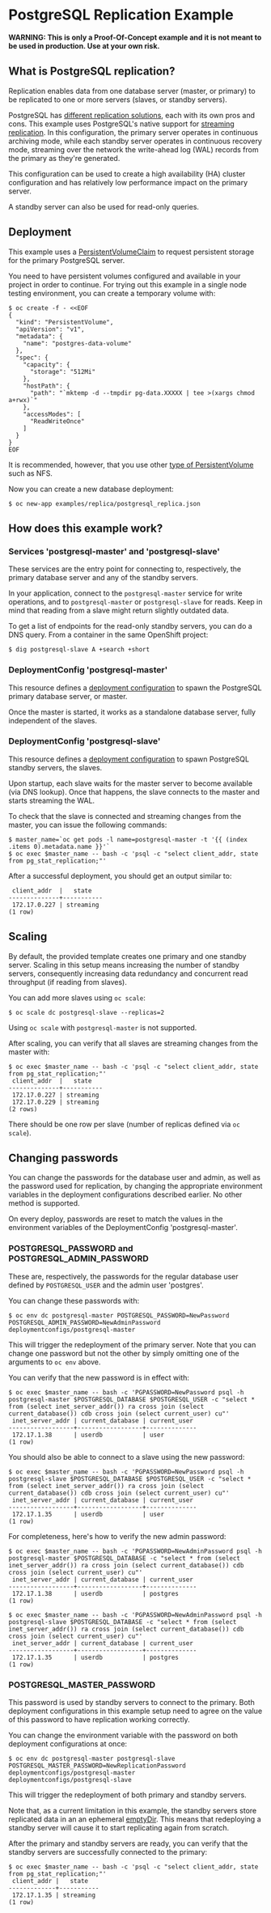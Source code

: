 # PostgreSQL Replication Example

**WARNING: This is only a Proof-Of-Concept example and it is not meant to be used in
production. Use at your own risk.**

## What is PostgreSQL replication?

Replication enables data from one database server (master, or primary) to be
replicated to one or more servers (slaves, or standby servers).

PostgreSQL has [different replication solutions](http://www.postgresql.org/docs/9.2/static/different-replication-solutions.html),
each with its own pros and cons.
This example uses PostgreSQL's native support for [streaming replication](http://www.postgresql.org/docs/9.2/static/warm-standby.html).
In this configuration, the primary server operates in continuous archiving mode,
while each standby server operates in continuous recovery mode, streaming over
the network the write-ahead log (WAL) records from the primary as they're
generated.

This configuration can be used to create a high availability (HA) cluster
configuration and has relatively low performance impact on the primary server.

A standby server can also be used for read-only queries.

## Deployment

This example uses a [PersistentVolumeClaim](https://docs.okd.io/latest/architecture/additional_concepts/storage.html#persistent-volume-claims)
to request persistent storage for the primary PostgreSQL server.

You need to have persistent volumes configured and available in your project in
order to continue. For trying out this example in a single node testing
environment, you can create a temporary volume with:

```
$ oc create -f - <<EOF
{
  "kind": "PersistentVolume",
  "apiVersion": "v1",
  "metadata": {
    "name": "postgres-data-volume"
  },
  "spec": {
    "capacity": {
      "storage": "512Mi"
    },
    "hostPath": {
      "path": "`mktemp -d --tmpdir pg-data.XXXXX | tee >(xargs chmod a+rwx)`"
    },
    "accessModes": [
      "ReadWriteOnce"
    ]
  }
}
EOF
```

It is recommended, however, that you use other [type of PersistentVolume](https://docs.okd.io/latest/architecture/additional_concepts/storage.html#types-of-persistent-volumes)
such as NFS.

Now you can create a new database deployment:

```
$ oc new-app examples/replica/postgresql_replica.json
```

## How does this example work?

### Services 'postgresql-master' and 'postgresql-slave'

These services are the entry point for connecting to, respectively, the primary
database server and any of the standby servers.

In your application, connect to the `postgresql-master` service for write operations, and to `postgresql-master` or `postgresql-slave` for reads.
Keep in mind that reading from a slave might return slightly outdated data.

To get a list of endpoints for the read-only standby servers, you can do a DNS
query. From a container in the same OpenShift project:

```
$ dig postgresql-slave A +search +short
```

### DeploymentConfig 'postgresql-master'

This resource defines a [deployment configuration](https://docs.okd.io/latest/architecture/core_concepts/deployments.html#deployments-and-deployment-configurations)
to spawn the PostgreSQL primary database server, or master.

Once the master is started, it works as a standalone database server, fully
independent  of the slaves.

### DeploymentConfig 'postgresql-slave'

This resource defines a [deployment configuration](https://docs.okd.io/latest/architecture/core_concepts/deployments.html#deployments-and-deployment-configurations)
to spawn PostgreSQL standby servers, the slaves.

Upon startup, each slave waits for the master server to become available (via
DNS lookup). Once that happens, the slave connects to the master and starts
streaming the WAL.

To check that the slave is connected and streaming changes from the master,
you can issue the following commands:

```
$ master_name=`oc get pods -l name=postgresql-master -t '{{ (index .items 0).metadata.name }}'`
$ oc exec $master_name -- bash -c 'psql -c "select client_addr, state from pg_stat_replication;"'
```

After a successful deployment, you should get an output similar to:

```
 client_addr  |   state
--------------+-----------
 172.17.0.227 | streaming
(1 row)
```

## Scaling

By default, the provided template creates one primary and one standby server.
Scaling in this setup means increasing the number of standby servers,
consequently increasing data redundancy and concurrent read throughput (if
reading from slaves).

You can add more slaves using `oc scale`:

```
$ oc scale dc postgresql-slave --replicas=2
```

Using `oc scale` with `postgresql-master` is not supported.

After scaling, you can verify that all slaves are streaming changes from the
master with:

```
$ oc exec $master_name -- bash -c 'psql -c "select client_addr, state from pg_stat_replication;"'
 client_addr  |   state
--------------+-----------
 172.17.0.227 | streaming
 172.17.0.229 | streaming
(2 rows)
```

There should be one row per slave (number of replicas defined via `oc scale`).

## Changing passwords

You can change the passwords for the database user and admin, as well as the
password used for replication, by changing the appropriate environment variables
in the deployment configurations described earlier.
No other method is supported.

On every deploy, passwords are reset to match the values in the environment
variables of the DeploymentConfig 'postgresql-master'.

### POSTGRESQL_PASSWORD and POSTGRESQL_ADMIN_PASSWORD

These are, respectively, the passwords for the regular database user defined
by `POSTGRESQL_USER` and the admin user 'postgres'.

You can change these passwords with:

```
$ oc env dc postgresql-master POSTGRESQL_PASSWORD=NewPassword POSTGRESQL_ADMIN_PASSWORD=NewAdminPassword
deploymentconfigs/postgresql-master
```

This will trigger the redeployment of the primary server.
Note that you can change one password but not the other by simply omitting one
of the arguments to `oc env` above.

You can verify that the new password is in effect with:

```
$ oc exec $master_name -- bash -c 'PGPASSWORD=NewPassword psql -h postgresql-master $POSTGRESQL_DATABASE $POSTGRESQL_USER -c "select * from (select inet_server_addr()) ra cross join (select current_database()) cdb cross join (select current_user) cu"'
 inet_server_addr | current_database | current_user
------------------+------------------+--------------
 172.17.1.38      | userdb           | user
(1 row)
```

You should also be able to connect to a slave using the new password:

```
$ oc exec $master_name -- bash -c 'PGPASSWORD=NewPassword psql -h postgresql-slave $POSTGRESQL_DATABASE $POSTGRESQL_USER -c "select * from (select inet_server_addr()) ra cross join (select current_database()) cdb cross join (select current_user) cu"'
 inet_server_addr | current_database | current_user
------------------+------------------+--------------
 172.17.1.35      | userdb           | user
(1 row)
```

For completeness, here's how to verify the new admin password:

```
$ oc exec $master_name -- bash -c 'PGPASSWORD=NewAdminPassword psql -h postgresql-master $POSTGRESQL_DATABASE -c "select * from (select inet_server_addr()) ra cross join (select current_database()) cdb cross join (select current_user) cu"'
 inet_server_addr | current_database | current_user
------------------+------------------+--------------
 172.17.1.38      | userdb           | postgres
(1 row)
```

```
$ oc exec $master_name -- bash -c 'PGPASSWORD=NewAdminPassword psql -h postgresql-slave $POSTGRESQL_DATABASE -c "select * from (select inet_server_addr()) ra cross join (select current_database()) cdb cross join (select current_user) cu"'
 inet_server_addr | current_database | current_user
------------------+------------------+--------------
 172.17.1.35      | userdb           | postgres
(1 row)
```

### POSTGRESQL_MASTER_PASSWORD

This password is used by standby servers to connect to the primary. Both
deployment configurations in this example setup need to agree on the value of
this password to have replication working correctly.

You can change the environment variable with the password on both deployment
configurations at once:

```
$ oc env dc postgresql-master postgresql-slave POSTGRESQL_MASTER_PASSWORD=NewReplicationPassword
deploymentconfigs/postgresql-master
deploymentconfigs/postgresql-slave
```

This will trigger the redeployment of both primary and standby servers.

Note that, as a current limitation in this example, the standby servers store
replicated data in an an ephemeral [emptyDir](https://docs.okd.io/latest/dev_guide/volumes.html).
This means that redeploying a standby server will cause it to start replicating
again from scratch.

After the primary and standby servers are ready, you can verify that the standby
servers are successfully connected to the primary:

```
$ oc exec $master_name -- bash -c 'psql -c "select client_addr, state from pg_stat_replication;"'
 client_addr |   state
-------------+-----------
 172.17.1.35 | streaming
(1 row)
```
